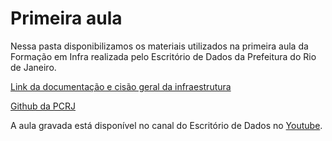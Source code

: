 # Primeira aula

Nessa pasta disponibilizamos os materiais utilizados na primeira aula da Formação em Infra realizada pelo Escritório de Dados da Prefeitura do Rio de Janeiro.

[Link da documentação e cisão geral da infraestrutura](https://docs.dados.rio/guia-desenvolvedores/visao-geral-infra/)

[Github da PCRJ](https://github.com/prefeitura-rio)

A aula gravada está disponível no canal do Escritório de Dados no [Youtube]( https://www.youtube.com/channel/UC3KtRPnb9LQudFt4eyF5ZwA).
